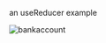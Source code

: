 an useReducer example 

![bankaccount](https://github.com/cnon06/react-bankaccount-usereducer-example/assets/59291488/4f29782c-cbaf-46fa-b6d5-d20042585a7c)
